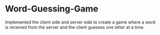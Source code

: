 # Word-Guessing-Game
Implemented the client side and server side to create a game where a word is received from the server and the client guesses one letter at a time.

